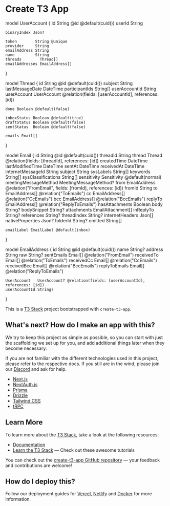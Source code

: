 # Create T3 App

<!-- bun install dompurify and @types/dompurify
bun install date-fns
bun install react-letter
bun install avatar framer-motion -->

model UserAccount {
id String @id @default(cuid())
userId String

    binaryIndex Json?

    token        String @unique
    provider     String
    emailAddress String
    name         String
    threads        Thread[]
    emailAddresses EmailAddress[]

}

model Thread {
id String @id @default(cuid())
subject String
lastMessageDate DateTime
participantIds String[]
userAccountId String
userAccount UserAccount @relation(fields: [userAccountId], references: [id])

    done Boolean @default(false)

    inboxStatus Boolean @default(true)
    draftStatus Boolean @default(false)
    sentStatus  Boolean @default(false)

    emails Email[]

}

model Email {
id String @id @default(cuid())
threadId String
thread Thread @relation(fields: [threadId], references: [id])
createdTime DateTime
lastModifiedTime DateTime
sentAt DateTime
receivedAt DateTime
internetMessageId String
subject String
sysLabels String[]
keywords String[]
sysClassifications String[]
sensitivity Sensitivity @default(normal)
meetingMessageMethod MeetingMessageMethod?
from EmailAddress @relation("FromEmail", fields: [fromId], references: [id])
fromId String
to EmailAddress[] @relation("ToEmails")
cc EmailAddress[] @relation("CcEmails")
bcc EmailAddress[] @relation("BccEmails")
replyTo EmailAddress[] @relation("ReplyToEmails")
hasAttachments Boolean
body String?
bodySnippet String?
attachments EmailAttachment[]
inReplyTo String?
references String?
threadIndex String?
internetHeaders Json[]
nativeProperties Json?
folderId String?
omitted String[]

    emailLabel EmailLabel @default(inbox)

}

model EmailAddress {
id String @id @default(cuid())
name String?
address String
raw String?
sentEmails Email[] @relation("FromEmail")
receivedTo Email[] @relation("ToEmails")
receivedCc Email[] @relation("CcEmails")
receivedBcc Email[] @relation("BccEmails")
replyToEmails Email[] @relation("ReplyToEmails")

    UserAccount   UserAccount? @relation(fields: [userAccountId], references: [id])
    userAccountId String?

}

This is a [T3 Stack](https://create.t3.gg/) project bootstrapped with `create-t3-app`.

## What's next? How do I make an app with this?

We try to keep this project as simple as possible, so you can start with just the scaffolding we set up for you, and add additional things later when they become necessary.

If you are not familiar with the different technologies used in this project, please refer to the respective docs. If you still are in the wind, please join our [Discord](https://t3.gg/discord) and ask for help.

- [Next.js](https://nextjs.org)
- [NextAuth.js](https://next-auth.js.org)
- [Prisma](https://prisma.io)
- [Drizzle](https://orm.drizzle.team)
- [Tailwind CSS](https://tailwindcss.com)
- [tRPC](https://trpc.io)

## Learn More

To learn more about the [T3 Stack](https://create.t3.gg/), take a look at the following resources:

- [Documentation](https://create.t3.gg/)
- [Learn the T3 Stack](https://create.t3.gg/en/faq#what-learning-resources-are-currently-available) — Check out these awesome tutorials

You can check out the [create-t3-app GitHub repository](https://github.com/t3-oss/create-t3-app) — your feedback and contributions are welcome!

## How do I deploy this?

Follow our deployment guides for [Vercel](https://create.t3.gg/en/deployment/vercel), [Netlify](https://create.t3.gg/en/deployment/netlify) and [Docker](https://create.t3.gg/en/deployment/docker) for more information.
